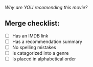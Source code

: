 _Why are YOU recomending this movie?_

 ## Merge checklist:
 - [ ] Has an IMDB link
 - [ ] Has a recommendation summary
 - [ ] No spelling mistakes
 - [ ] Is catagorized into a genre
 - [ ] Is placed in alphabetical order
